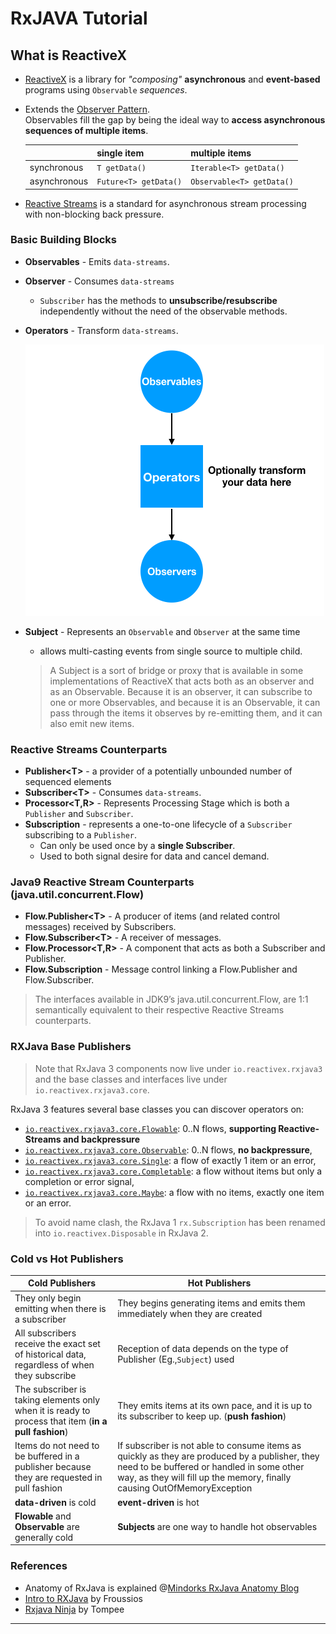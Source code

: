 # RxJAVA Tutorial


## What is ReactiveX 

- [ReactiveX][reactivex_intro] is a library for *"composing"* **asynchronous** and **event-based** programs using `Observable` *sequences*.
- Extends the [Observer Pattern][observer_pattern].  
  Observables fill the gap by being the ideal way to **access asynchronous sequences of multiple items**.

  |              |      single item        |    multiple items            |
  |      ---     |         ---              |        ----                 |
  | synchronous  |   `T getData()`          |   `Iterable<T> getData()`   |
  | asynchronous |   `Future<T> getData()`  |   `Observable<T> getData()` |

- [Reactive Streams][reactive_streams]  is a standard for asynchronous stream processing with non-blocking back pressure.
  
### Basic Building Blocks

- **Observables**      - Emits `data-streams`.
- **Observer** - Consumes `data-streams`
  - `Subscriber` has the methods to **unsubscribe/resubscribe** independently without the need of the observable methods.
- **Operators** - Transform `data-streams`.
 
    ![RXJava Basic Building Blocks][rxjava_basic_flow]

- **Subject** - Represents an `Observable` and `Observer` at the same time
    - allows multi-casting events from single source to multiple child.
  > A Subject is a sort of bridge or proxy that is available in some implementations of ReactiveX
  > that acts both as an observer and as an Observable.
  > Because it is an observer, it can subscribe to one or more Observables,
  > and because it is an Observable, it can pass through the items it observes by re-emitting them, and it can also emit new items.    

### Reactive Streams Counterparts

- **Publisher&lt;T&gt;** - a provider of a potentially unbounded number of sequenced elements
- **Subscriber&lt;T&gt;** - Consumes `data-streams`.
- **Processor&lt;T,R&gt;** - Represents Processing Stage which is both a `Publisher` and `Subscriber`.
- **Subscription** - represents a one-to-one lifecycle of a `Subscriber` subscribing to a `Publisher`.
  - Can only be used once by a **single Subscriber**.
  - Used to both signal desire for data and cancel demand.

### Java9 Reactive Stream Counterparts (java.util.concurrent.Flow) 

- **Flow.Publisher&lt;T&gt;** - A producer of items (and related control messages) received by Subscribers.
- **Flow.Subscriber&lt;T&gt;** - A receiver of messages.
- **Flow.Processor&lt;T,R&gt;** - A component that acts as both a Subscriber and Publisher.
- **Flow.Subscription** - Message control linking a Flow.Publisher and Flow.Subscriber.

> The interfaces available in JDK9’s java.util.concurrent.Flow,
> are 1:1 semantically equivalent to their respective Reactive Streams counterparts.

### RXJava Base Publishers

> Note that RxJava 3 components now live under `io.reactivex.rxjava3` and the base classes and interfaces live under `io.reactivex.rxjava3.core`.

RxJava 3 features several base classes you can discover operators on:

- [`io.reactivex.rxjava3.core.Flowable`](http://reactivex.io/RxJava/3.x/javadoc/io/reactivex/rxjava3/core/Flowable.html): 0..N flows, **supporting Reactive-Streams and backpressure**
- [`io.reactivex.rxjava3.core.Observable`](http://reactivex.io/RxJava/3.x/javadoc/io/reactivex/rxjava3/core/Observable.html): 0..N flows, **no backpressure**,
- [`io.reactivex.rxjava3.core.Single`](http://reactivex.io/RxJava/3.x/javadoc/io/reactivex/rxjava3/core/Single.html): a flow of exactly 1 item or an error,
- [`io.reactivex.rxjava3.core.Completable`](http://reactivex.io/RxJava/3.x/javadoc/io/reactivex/rxjava3/core/Completable.html): a flow without items but only a completion or error signal,
- [`io.reactivex.rxjava3.core.Maybe`](http://reactivex.io/RxJava/3.x/javadoc/io/reactivex/rxjava3/core/Maybe.html): a flow with no items, exactly one item or an error.

>To avoid name clash, the RxJava 1 `rx.Subscription` has been renamed into `io.reactivex.Disposable` in RxJava 2.

### Cold vs Hot Publishers

|         Cold Publishers                                |                         Hot Publishers                                           |
|        -----------------                               |                        -----------------                                         |
| They only begin emitting when  there is a subscriber   |   They begins generating items and emits them immediately when they are created  |
| All subscribers receive the exact set of historical data, regardless of when they subscribe |       Reception of data depends on the type of Publisher (Eg.,`Subject`) used |
| The subscriber is taking elements only when it is ready to process that item (**in a pull fashion**) | They emits items at its own pace, and it is up to its subscriber to keep up. (**push fashion**)|
| Items do not need to be buffered in a publisher because they are requested in pull fashion | If subscriber is not able to consume items as quickly as they are produced by a publisher, they need to be buffered or handled in some other way, as they will fill up the memory, finally causing OutOfMemoryException |
| **data-driven** is cold                                | **event-driven** is hot                                                            |
| **Flowable** and **Observable** are generally cold     | **Subjects** are one way to handle hot observables                               |  

### References

- Anatomy of RxJava is explained @[Mindorks RxJava Anatomy Blog][mindorks_rxjava_anatomy]
- [Intro to RXJava][froussios_intro_to_rxjava] by Froussios 
- [Rxjava Ninja][rxjava_ninja] by Tompee
---
[reactivex_intro]: https://reactivex.io/intro.html
[reactive_streams]: http://www.reactive-streams.org/
[reactive_streams_jvm]: https://github.com/reactive-streams/reactive-streams-jvm
[mindorks_rxjava_anatomy]: https://blog.mindorks.com/rxjava-anatomy-what-is-rxjava-how-rxjava-is-designed-and-how-rxjava-works-d357b3aca586
[mindorks_rxjava_subject]: https://blog.mindorks.com/understanding-rxjava-subject-publish-replay-behavior-and-async-subject-224d663d452f
[observer_pattern]: https://en.wikipedia.org/wiki/Observer_pattern
[gradle_init_java_app]: https://docs.gradle.org/current/userguide/build_init_plugin.html#sec:java_application
[rxjava_basic_flow]: ./art/rxjava-basics-flow.png
[froussios_intro_to_rxjava]: https://github.com/Froussios/Intro-To-RxJava
[rxjava_ninja]: https://medium.com/tompee/rxjava-ninja-introduction-to-reactive-programming-4b1e27b20576